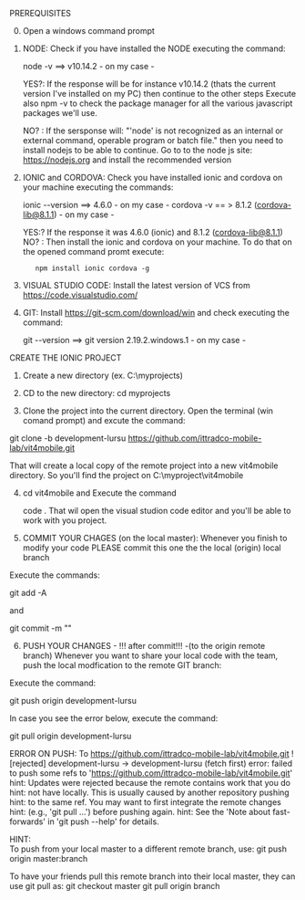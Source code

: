 PREREQUISITES

0) Open a windows command prompt
1) NODE: Check if you have installed the NODE executing the command:
   
   node -v ==> v10.14.2 - on my case -
   
   YES?: If the response will be for instance v10.14.2 (thats the current version I've installed on my PC) then continue to the other steps
         Execute also npm -v to check the package manager for all the various javascript packages we'll use.
         
   NO? : If the sersponse will: "'node' is not recognized as an internal or external command, operable program or batch file." 
   then you need to install nodejs to be able to continue. 
   Go to to the node js site: https://nodejs.org and install the recommended version

2) IONIC and CORDOVA: Check you have installed ionic and cordova on your machine executing the commands: 

    ionic --version ==> 4.6.0 - on my case -
    cordova -v      == > 8.1.2 (cordova-lib@8.1.1) - on my case -
    
    YES:? If the response it was 4.6.0 (ionic) and 8.1.2 (cordova-lib@8.1.1)
    NO? : Then install the ionic and cordova on your machine.
          To do that on the opened command promt execute: 
          
          npm install ionic cordova -g

 3) VISUAL STUDIO CODE: Install the latest version of VCS from https://code.visualstudio.com/
 
 4) GIT: Install https://git-scm.com/download/win and check executing the command: 
    
    git --version ==> git version 2.19.2.windows.1 - on my case -
    
    
CREATE THE IONIC PROJECT 

1) Create a new directory (ex. C:\myprojects)

2) CD to the new directory: cd myprojects

3) Clone the project into the current directory. Open the terminal (win comand prompt) and excute the command:

git clone -b development-lursu https://github.com/ittradco-mobile-lab/vit4mobile.git

That will create a local copy of the remote project into a new vit4mobile directory. So you'll find the project
on C:\myproject\vit4mobile

4) cd vit4mobile and Execute the command 
    
    code . 
    That wil open the visual studion code editor and you'll be able to work with you project.
    
 5) COMMIT YOUR CHAGES (on the local master): Whenever you finish to modify your code PLEASE commit this one the the local (origin) local branch
 
 Execute the commands:
 
  git add -A
 
 and 
 
  git commit -m "<Here specify a clear but brief message about your modification>"
  
  6) PUSH YOUR CHANGES - !!! after commit!!! -(to the origin remote branch) Whenever you want to share your local code with the team, push the local modfication to the remote GIT branch:
  
  Execute the command:
  
  git push origin development-lursu
  
  In case you see the error below, execute the command:
  
  git pull origin development-lursu
  
 ERROR ON PUSH:
To https://github.com/ittradco-mobile-lab/vit4mobile.git
 ! [rejected]        development-lursu -> development-lursu (fetch first)
error: failed to push some refs to 'https://github.com/ittradco-mobile-lab/vit4mobile.git'
hint: Updates were rejected because the remote contains work that you do
hint: not have locally. This is usually caused by another repository pushing
hint: to the same ref. You may want to first integrate the remote changes
hint: (e.g., 'git pull ...') before pushing again.
hint: See the 'Note about fast-forwards' in 'git push --help' for details.
  
  
  
HINT:  
To push from your local master to a different remote branch, use:
git push origin master:branch

To have your friends pull this remote branch into their local master, they can use git pull as:
git checkout master
git pull origin branch
  
  
    

